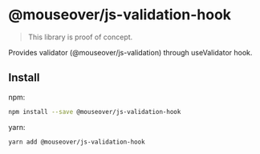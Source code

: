 # @mouseover/js-validation-hook

> This library is proof of concept.

Provides validator (@mouseover/js-validation) through useValidator hook.

## Install

npm:

```sh
npm install --save @mouseover/js-validation-hook
```

yarn:

```sh
yarn add @mouseover/js-validation-hook
```
